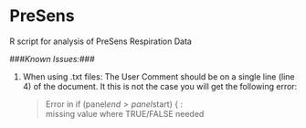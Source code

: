 PreSens
=======

R script for analysis of PreSens Respiration Data


###_Known Issues:_###


1. When using .txt files: The User Comment should be on a single line (line 4) of the document. It this is not the case you will get the following error:

    > Error in if (panel$end > panel$start) { : <br> 
    > missing value where TRUE/FALSE needed
